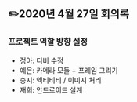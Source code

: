 ## ✏️2020년 4월 27일 회의록

### 프로젝트 역할 방향 설정

- 정아: 디비 수정
- 예은: 카메라 모듈 + 프레임 그리기
- 승지: 액티비티 / 이미지 처리
- 재희: 안드로이드 설계
